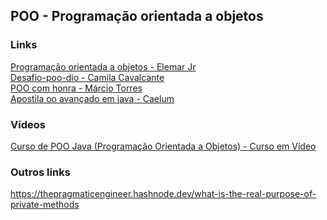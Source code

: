 ## POO - Programação orientada a objetos

### Links
[Programação orientada a objetos - Elemar Jr](https://programacao-orientada-a-objetos.online/)\
[Desafio-poo-dio - Camila Cavalcante](https://github.com/cami-la/desafio-poo-dio/blob/master/README.md)\
[POO com honra - Márcio Torres](http://leanpub.com/poocomhonra)\
[Apostila oo avançado em java - Caelum](https://github.com/caelum/apostila-oo-avancado-em-java)

### Vídeos
[Curso de POO Java (Programação Orientada a Objetos) - Curso em Vídeo](https://www.youtube.com/playlist?list=PLHz_AreHm4dkqe2aR0tQK74m8SFe-aGsY)

### Outros links
https://thepragmaticengineer.hashnode.dev/what-is-the-real-purpose-of-private-methods
